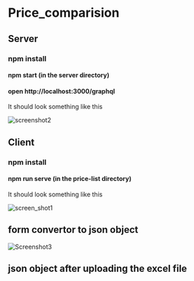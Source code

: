 # Price_comparision
## Server
### npm install
#### npm start (in the server directory)
#### open http://localhost:3000/graphql

It should look something like this 

![screenshot2](https://user-images.githubusercontent.com/75522036/108069987-0238b280-708a-11eb-931d-fb8907a6c549.jpg)

## Client 
### npm install 
#### npm run serve (in the price-list directory)

It should look something like this 

![screen_shot1](https://user-images.githubusercontent.com/75522036/108070236-4a57d500-708a-11eb-825b-a53babc88c3a.jpg)


## form convertor to json object

![Screenshot3](https://user-images.githubusercontent.com/75522036/108073100-abcd7300-708d-11eb-860e-6d30087e3a06.jpg)

## json object after uploading the excel file








